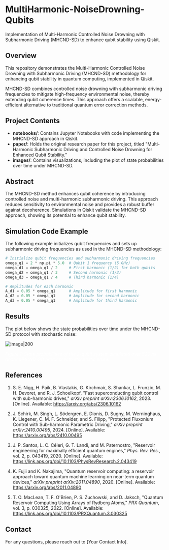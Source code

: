 # MultiHarmonic-NoiseDrowning-Qubits
Implementation of Multi-Harmonic Controlled Noise Drowning with Subharmonic Driving (MHCND-SD) to enhance qubit stability using Qiskit.

## Overview
This repository demonstrates the Multi-Harmonic Controlled Noise Drowning with Subharmonic Driving (MHCND-SD) methodology for enhancing qubit stability in quantum computing, implemented in Qiskit.

MHCND-SD combines controlled noise drowning with subharmonic driving frequencies to mitigate high-frequency environmental noise, thereby extending qubit coherence times. This approach offers a scalable, energy-efficient alternative to traditional quantum error correction methods.

## Project Contents
- **notebooks/**: Contains Jupyter Notebooks with code implementing the MHCND-SD approach in Qiskit.
- **paper/**: Holds the original research paper for this project, titled "Multi-Harmonic Subharmonic Driving and Controlled Noise Drowning for Enhanced Qubit Stability."
- **images/**: Contains visualizations, including the plot of state probabilities over time under MHCND-SD.

## Abstract
The MHCND-SD method enhances qubit coherence by introducing controlled noise and multi-harmonic subharmonic driving. This approach reduces sensitivity to environmental noise and provides a robust buffer against decoherence. Simulations in Qiskit validate the MHCND-SD approach, showing its potential to enhance qubit stability.

## Simulation Code Example
The following example initializes qubit frequencies and sets up subharmonic driving frequencies as used in the MHCND-SD methodology:

```python
# Initialize qubit frequencies and subharmonic driving frequencies
omega_q1 = 2 * np.pi * 5.0  # Qubit 1 frequency (5 GHz)
omega_d1 = omega_q1 / 2     # First harmonic (1/2) for both qubits
omega_d2 = omega_q1 / 3     # Second harmonic (1/3)
omega_d3 = omega_q1 / 4     # Third harmonic (1/4)

# Amplitudes for each harmonic
A_d1 = 0.05 * omega_q1      # Amplitude for first harmonic
A_d2 = 0.05 * omega_q1      # Amplitude for second harmonic
A_d3 = 0.05 * omega_q1      # Amplitude for third harmonic
```

## Results
The plot below shows the state probabilities over time under the MHCND-SD protocol with stochastic noise:

![image|200](https://github.com/user-attachments/assets/1da10969-7117-4d5e-9a76-f793f96b17bf)

<span style="color: white;">*Figure 1: State probabilities of the 2-qubit system simulated over 500 ns under MHCND-SD protocol with stochastic noise.*</span>

## References
1. S. E. Nigg, H. Paik, B. Vlastakis, G. Kirchmair, S. Shankar, L. Frunzio, M. H. Devoret, and R. J. Schoelkopf, "Fast superconducting qubit control with sub-harmonic drives," *arXiv preprint arXiv:2306.10162*, 2023. [Online]. Available: https://arxiv.org/abs/2306.10162

2. J. Schirk, M. Singh, L. Södergren, E. Dionis, D. Sugny, M. Werninghaus, K. Liegener, C. M. F. Schneider, and S. Filipp, "Protected Fluxonium Control with Sub-harmonic Parametric Driving," *arXiv preprint arXiv:2410.00495*, 2024. [Online]. Available: https://arxiv.org/abs/2410.00495

3. J. P. Santos, L. C. Céleri, G. T. Landi, and M. Paternostro, "Reservoir engineering for maximally efficient quantum engines," *Phys. Rev. Res.*, vol. 2, p. 043419, 2020. [Online]. Available: https://link.aps.org/doi/10.1103/PhysRevResearch.2.043419

4. K. Fujii and K. Nakajima, "Quantum reservoir computing: a reservoir approach toward quantum machine learning on near-term quantum devices," *arXiv preprint arXiv:2011.04890*, 2020. [Online]. Available: https://arxiv.org/abs/2011.04890

5. T. O. MacLean, T. F. O'Brien, P. S. Żuchowski, and D. Jaksch, "Quantum Reservoir Computing Using Arrays of Rydberg Atoms," *PRX Quantum*, vol. 3, p. 030325, 2022. [Online]. Available: https://link.aps.org/doi/10.1103/PRXQuantum.3.030325

## Contact
For any questions, please reach out to [Your Contact Info].

